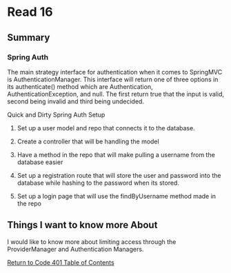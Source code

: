 # Read 16
## Summary

### Spring Auth

The main strategy interface for authentication when it comes to SpringMVC is AuthenticationManager. This interface will return one of three options in its authenticate() method which are Authentication, AuthenticationException, and null. The first return true that the input is valid, second being invalid and third being undecided.

Quick and Dirty Spring Auth Setup

1. Set up a user model and repo that connects it to the database.

2. Create a controller that will be handling the model

3. Have a method in the repo that will make pulling a username from the database easier

4. Set up a registration route that will store the user and password into the database while hashing to the password when its stored.

5. Set up a login page that will use the findByUsername method made in the repo

## Things I want to know more About

I would like to know more about limiting access through the ProviderManager and Authentication Managers.

[Return to Code 401 Table of Contents](https://rogermreyes.github.io/Reading-Notes/Code-401-Reading-Notes)